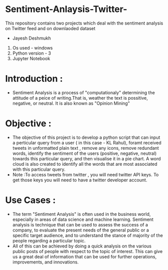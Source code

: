 # Sentiment-Anlaysis-Twitter-
This repository contains two projects which deal with the sentiment analysis on Twitter feed and on downlaoded dataset
* Jayesh Deshmukh
1. Os used - windows
2. Python version - 3
3. Jupyter Notebook 

# Introduction :
* Sentiment Analysis is a process of "computationaly" determining the attitude of a peice of writing.That is, weather the text is possitive, negative, or neutral. It is also known as "Opinion Mining"
# Objective : 
* The objective of this project is to develop a python script that can input a perticular query from a user ( in this case - KL Rahul), foramt received tweets in unformatted plain text , remove any icons, remove redundant words, identify the sentiment of the users (positive, negative, neutral) towards this particular query, and then visualise it in a pie chart. A word cloud is also created to identify all the words that are most associated with this particular query.
* Note :To access tweets from twitter , you will need twitter API keys. To get those keys you will need to have a twitter developer account.  
# Use Cases :
* The term "Sentiment Analysis" is often used in the business world, especially in areas of data science and machine learning. Sentiment analysis is technique that can be used to assess the success of a company, to evaluate the present needs of the general public or a specific target audience, and to understand the stance of majority of the people regarding a particular topic.
* All of this can be achieved by doing a quick analysis on the various public posts of people with respect to the topic of interest. This can give us a great deal of information that can be used for further operations, improvements, and innovations.
